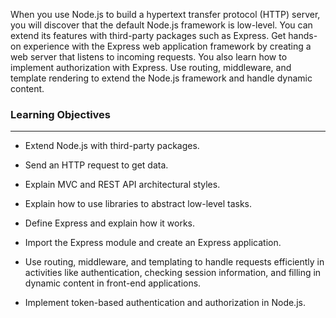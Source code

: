 When you use Node.js to build a hypertext transfer protocol (HTTP) server, you will discover that the default Node.js framework is low-level. You can extend its features with third-party packages such as Express. Get hands-on experience with the Express web application framework by creating a web server that listens to incoming requests. You also learn how to implement authorization with Express. Use routing, middleware, and template rendering to extend the Node.js framework and handle dynamic content.

### Learning Objectives

---------------------------------------------------------------------------------------

- Extend Node.js with third-party packages.

- Send an HTTP request to get data.

- Explain MVC and REST API architectural styles.

- Explain how to use libraries to abstract low-level tasks.

- Define Express and explain how it works.

- Import the Express module and create an Express application.

- Use routing, middleware, and templating to handle requests efficiently in activities like authentication, checking session information, and filling in dynamic content in front-end applications.

- Implement token-based authentication and authorization in Node.js.
